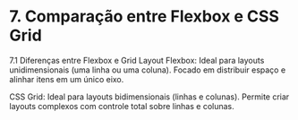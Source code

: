 # 7. Comparação entre Flexbox e CSS Grid
7.1 Diferenças entre Flexbox e Grid Layout
Flexbox: 
Ideal para layouts unidimensionais (uma linha ou uma coluna). Focado em distribuir espaço e alinhar itens em um único eixo.

CSS Grid: Ideal para layouts bidimensionais (linhas e colunas). Permite criar layouts complexos com controle total sobre linhas e colunas.
